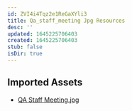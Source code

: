 ```yaml
---
id: ZVI4i4Tqz2e1ReGaXYli3
title: Qa_staff_meeting Jpg Resources
desc: ''
updated: 1645225706403
created: 1645225706403
stub: false
isDir: true
---
```

## Imported Assets
- [QA Staff Meeting.jpg](/assets/qa-staff-meeting-5OlqJor6n6K4.jpg)
